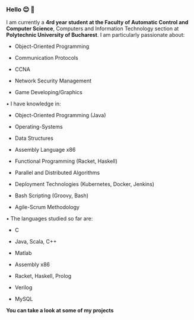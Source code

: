 ### Hello :blush: :floppy_disk:
I am currently a **4rd year student at the Faculty of Automatic Control and Computer Science**, Computers and Information Technology section at **Polytechnic University of Bucharest**.
I am particularly passionate about:

* Object-Oriented Programming

* Communication Protocols

* CCNA 

* Network Security Management

* Game Developing/Graphics


• I have knowledge in: 


* Object-Oriented Programming (Java)

* Operating-Systems

* Data Structures

* Assembly Language x86

* Functional Programming (Racket, Haskell)

* Parallel and Distributed Algorithms
  
* Deployment Technologies (Kubernetes, Docker, Jenkins)

* Bash Scripting (Groovy, Bash)

* Agile-Scrum Methodology


• The languages studied so far are: 

- C

- Java, Scala, C++

- Matlab 

- Assembly x86

- Racket, Haskell, Prolog

- Verilog

- MySQL

**You can take a look at some of my projects**
